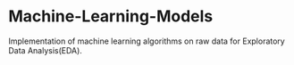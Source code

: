 # Machine-Learning-Models
Implementation of machine learning algorithms on raw data for Exploratory Data Analysis(EDA).
